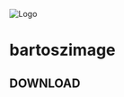 ![Logo]([logo.png](https://xiconeditor.com/IconFromStorage.ashx?Name=9bc83bf7-3ee2-4a32-8f87-c984a48ab147.ico))
# bartoszimage
## DOWNLOAD
